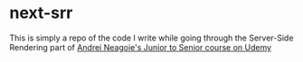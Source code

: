 # next-srr

This is simply a repo of the code I write while going through the Server-Side Rendering part of [Andrei Neagoie's Junior to Senior course on Udemy](https://www.udemy.com/course/the-complete-junior-to-senior-web-developer-roadmap/)
